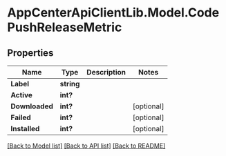 # AppCenterApiClientLib.Model.CodePushReleaseMetric
## Properties

Name | Type | Description | Notes
------------ | ------------- | ------------- | -------------
**Label** | **string** |  | 
**Active** | **int?** |  | 
**Downloaded** | **int?** |  | [optional] 
**Failed** | **int?** |  | [optional] 
**Installed** | **int?** |  | [optional] 

[[Back to Model list]](../README.md#documentation-for-models) [[Back to API list]](../README.md#documentation-for-api-endpoints) [[Back to README]](../README.md)

